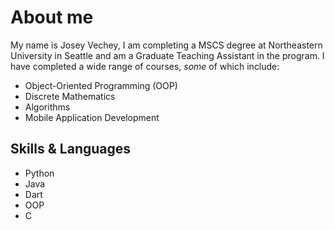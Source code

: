 # About me

My name is Josey Vechey, I am completing a MSCS degree at Northeastern University in Seattle and am a Graduate Teaching Assistant in the program. I have completed a wide range of courses, *some* of which include:
  - Object-Oriented Programming (OOP)
  - Discrete Mathematics
  - Algorithms
  - Mobile Application Development


## Skills & Languages
  - Python
  - Java
  - Dart
  - OOP
  - C
